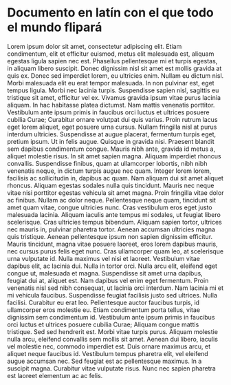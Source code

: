 # Documento en latín con el que todo el mundo flipará

Lorem ipsum dolor sit amet, consectetur adipiscing elit. Etiam condimentum, elit et efficitur euismod, metus elit malesuada est, aliquam egestas ligula sapien nec est. Phasellus pellentesque mi et turpis egestas, in aliquam libero suscipit. Donec dignissim nisl sit amet est mollis gravida at quis ex. Donec sed imperdiet lorem, eu ultricies enim. Nullam eu dictum nisl. Morbi malesuada elit eu erat tempor malesuada. In non pulvinar est, eget tempus ligula.
Morbi nec lacinia turpis. Suspendisse sapien nisl, sagittis eu tristique sit amet, efficitur vel ex. Vivamus gravida ipsum vitae purus lacinia aliquam. In hac habitasse platea dictumst. Nam mattis venenatis porttitor. Vestibulum ante ipsum primis in faucibus orci luctus et ultrices posuere cubilia Curae; Curabitur ornare volutpat dui quis varius. Proin rutrum lacus eget lorem aliquet, eget posuere urna cursus. Nullam fringilla nisl at purus interdum ultricies. Suspendisse at augue placerat, fermentum turpis eget, pretium ipsum. Ut in felis augue. Quisque in gravida nisi. Praesent blandit sem dapibus condimentum congue. Mauris nibh ante, gravida id metus a, aliquet molestie risus.
In sit amet sapien magna. Aliquam imperdiet rhoncus convallis. Suspendisse finibus, quam at ullamcorper lobortis, nibh nibh venenatis neque, in dictum turpis augue nec quam. Integer lorem lorem, facilisis ac sollicitudin in, dapibus ac quam. Nam aliquam dui sit amet aliquet rhoncus. Aliquam egestas sodales nulla quis tincidunt. Mauris nec neque vitae nisi porttitor egestas vehicula sit amet magna. Proin fringilla vitae dolor ac finibus. Nullam ac dolor neque. Pellentesque neque quam, tincidunt sit amet quam vitae, congue ultricies nunc. Cras vestibulum eros eget justo malesuada lacinia. Aliquam iaculis ante tempus mi sodales, ut feugiat libero scelerisque. Cras ultricies tempus bibendum. Aliquam sapien tortor, ultrices nec mauris in, pulvinar pharetra tortor. Aenean accumsan ultricies magna quis tristique. Aenean pellentesque ipsum non sapien dignissim efficitur.
Mauris tincidunt, magna vitae posuere laoreet, eros lorem dapibus mauris, nec cursus purus felis eget nunc. Cras ullamcorper quam leo, at scelerisque urna vulputate id. Nulla maximus vel nisi et laoreet. Vestibulum vitae dapibus elit, ac lacinia dui. Nulla in tortor orci. Nulla arcu elit, eleifend eget congue ut, malesuada et magna. Suspendisse sit amet urna dapibus, feugiat dui at, aliquet est. Nam dapibus vel enim eget fermentum. Proin venenatis nisl sed nibh consequat, ut lacinia orci interdum. Nam lacinia mi et mi vehicula faucibus. Suspendisse feugiat facilisis justo sed ultrices. Nulla facilisi. Curabitur eu erat leo.
Pellentesque auctor faucibus turpis, id ullamcorper eros molestie eu. Etiam condimentum porta tellus, vitae dignissim sem condimentum id. Vestibulum ante ipsum primis in faucibus orci luctus et ultrices posuere cubilia Curae; Aliquam congue mattis tristique. Sed sed hendrerit est. Morbi vitae turpis purus. Aliquam molestie nulla arcu, eleifend convallis sem mollis sit amet. Aenean dui libero, iaculis vel molestie nec, commodo imperdiet est. Duis ornare maximus arcu, et aliquet neque faucibus id. Vestibulum tempus pharetra elit, vel eleifend augue accumsan nec. Sed feugiat est ac pellentesque maximus. In a suscipit magna. Curabitur vitae vulputate risus. Nunc nec sapien pharetra est laoreet elementum ac ac felis.
